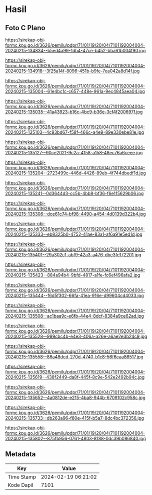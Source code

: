 # Hasil

## Foto C Plano

https://sirekap-obj-formc.kpu.go.id/3626/pemilu/pdpr/71/01/19/20/04/7101192004004-20240215-134834--b5ed4a99-1db4-47ce-b452-bba61b004f90.jpg

https://sirekap-obj-formc.kpu.go.id/3626/pemilu/pdpr/71/01/19/20/04/7101192004004-20240215-134918--3f25a14f-8096-451b-b9fe-7ea042a8d14f.jpg

https://sirekap-obj-formc.kpu.go.id/3626/pemilu/pdpr/71/01/19/20/04/7101192004004-20240215-135004--61e4bc1c-c657-448e-961a-9ec4845aea04.jpg

https://sirekap-obj-formc.kpu.go.id/3626/pemilu/pdpr/71/01/19/20/04/7101192004004-20240215-135035--41a43923-b16c-4bc9-b36e-3cf4f200697f.jpg

https://sirekap-obj-formc.kpu.go.id/3626/pemilu/pdpr/71/01/19/20/04/7101192004004-20240215-135103--4c93bd67-f58f-466c-a4e9-89e330ebe81e.jpg

https://sirekap-obj-formc.kpu.go.id/3626/pemilu/pdpr/71/01/19/20/04/7101192004004-20240215-135127--90ce2021-9c2a-4158-a158-48ec76a6ceee.jpg

https://sirekap-obj-formc.kpu.go.id/3626/pemilu/pdpr/71/01/19/20/04/7101192004004-20240215-135204--2723499c-446d-4426-89eb-4f744dbedf1d.jpg

https://sirekap-obj-formc.kpu.go.id/3626/pemilu/pdpr/71/01/19/20/04/7101192004004-20240215-135241--0d3644d3-cc5b-4bb8-bf36-f6e115629b06.jpg

https://sirekap-obj-formc.kpu.go.id/3626/pemilu/pdpr/71/01/19/20/04/7101192004004-20240215-135306--dce61c74-bf98-4490-a454-4d0139d322b4.jpg

https://sirekap-obj-formc.kpu.go.id/3626/pemilu/pdpr/71/01/19/20/04/7101192004004-20240215-135333--eb8325b0-4752-41ae-83a1-af6a91e5ed1d.jpg

https://sirekap-obj-formc.kpu.go.id/3626/pemilu/pdpr/71/01/19/20/04/7101192004004-20240215-135401--29a302c1-abf9-42a3-a476-dbe3fe172201.jpg

https://sirekap-obj-formc.kpu.go.id/3626/pemilu/pdpr/71/01/19/20/04/7101192004004-20240215-135423--884a94b4-9bfd-4817-a1fe-fc6ef496afa2.jpg

https://sirekap-obj-formc.kpu.go.id/3626/pemilu/pdpr/71/01/19/20/04/7101192004004-20240215-135444--f6d5f302-66fa-41ea-916e-d99604cd4033.jpg

https://sirekap-obj-formc.kpu.go.id/3626/pemilu/pdpr/71/01/19/20/04/7101192004004-20240215-135508--ac1baa9c-e6fb-44e4-8dcf-8384a9ce62ad.jpg

https://sirekap-obj-formc.kpu.go.id/3626/pemilu/pdpr/71/01/19/20/04/7101192004004-20240215-135528--999cbc4b-e4e3-406a-a26e-a6ae2e3b24c9.jpg

https://sirekap-obj-formc.kpu.go.id/3626/pemilu/pdpr/71/01/19/20/04/7101192004004-20240215-135558--86a48ded-270d-4740-b1c8-56f6caa86517.jpg

https://sirekap-obj-formc.kpu.go.id/3626/pemilu/pdpr/71/01/19/20/04/7101192004004-20240215-135619--438f2449-da8f-445f-8c9e-542e2492b94c.jpg

https://sirekap-obj-formc.kpu.go.id/3626/pemilu/pdpr/71/01/19/20/04/7101192004004-20240215-135652--4a0812de-e215-4ba8-944b-6709102c958c.jpg

https://sirekap-obj-formc.kpu.go.id/3626/pemilu/pdpr/71/01/19/20/04/7101192004004-20240215-135733--db263a96-f80e-415f-b5a7-8dc4bc372356.jpg

https://sirekap-obj-formc.kpu.go.id/3626/pemilu/pdpr/71/01/19/20/04/7101192004004-20240215-135802--875fb956-0761-4803-8188-0dc39b086840.jpg


## Metadata

| Key        | Value               |
| ---------- | ------------------- |
| Time Stamp | 2024-02-19 06:21:02 |
| Kode Dapil | 7101                |



